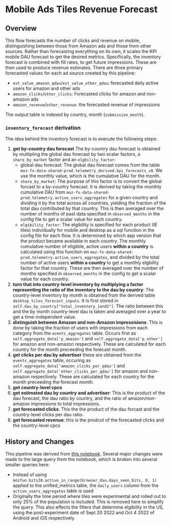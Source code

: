 # Mobile Ads Tiles Revenue Forecast

## Overview
This flow forecasts the number of clicks and revenue on mobile, distinguishing between those from Amazon ads and those from other sources. Rather than forecasting everything on its own, it scales the KPI mobile DAU forecast to get the desired metrics. Specifically, the inventory forecast is combined with fill rates, to get future impressions. These are then used to produce revenue estimates.  There are three primary forecasted values for each ad source created by this pipeline:

- `est_value_amazon_qdau`/`est_value_other_qdau`:  forecasted daily active users for amazon and other ads
- `amazon_clicks`/`other_clicks`: Forecasted clicks for amazon and non-amazon ads
- `amazon_revenue`/`other_revenue`: the forecasted revenue of impressions

The output table is indexed by country, month (`submission_month`).

### `inventory_forecast` derivation
The idea behind the inventory forecast is to execute the following steps:
1. **get by-country dau forecast** The by-country dau forecast is obtained by multipling the global dau forecast by two scalar factors, a `share_by_market` factor and an `elgbility_factor`:
   - global dau forecast: The global dau forecast comes from the table `moz-fx-data-shared-prod.telemetry_derived.kpi_forecasts_v0`.  We use the monthly value, which is the cumulative DAU for the month.
   - `share_by_market`:  The purpose of this factor is to convert the global forcast to a by-country forecast.  It is derived by taking the monthly cumulative DAU from `moz-fx-data-shared-prod.telemetry.active_users_aggregates` for a given country and dividing it by the total across all countries, yielding the fraction of the total dau contributed by that country.  This is then averaged over the number of months of past data specified in `observed_months` in the config file to get a scalar value for each country.
   -  `elgibility_factor`: The elgibility is specified for each product (IE tiles) individually for mobile and desktop as a sql function in the config file for each flow.  It is determined by which app version that the product became available in each country.  The monthly cumulative number of eligibile, active users **within a country** is calculated using this function on `moz-fx-data-shared-prod.telemetry.active_users_aggregates`, and divided by the total number of active users **within a country** to get a monthly elgbility factor for that country.  These are then averaged over the number of months specified in `observed_months` in the config to get a scalar value for each country.
2. **turn that into country-level inventory by multiplying a factor representing the ratio of the inventory to the dau by country**: The country-level inventory by month is obtained from the derived table `desktop_tiles_forecast_inputs`.  It is first stored in `self.dau_by_country["total_inventory_1and2"]`.  The ratio between this and the by month country-level dau is taken and averaged over a year to get a time-independent value.
3. **distinguish between Amazon and non-Amazon impressisions**: This is done by taking the fraction of users with impressions from each category from the `events_aggregates` table.  Occurs first as `self.aggregate_data['p_amazon']` and `self.aggregate_data['p_other']` for amazon and non-amazon respectively.  These are calculated for each country for the month preceeding the forecast month.
4. **get clicks per dau by advertiser** these are obtained from the `events_aggregates` table, occuring as `self.aggregate_data['amazon_clicks_per_qdau']` and `self.aggregate_data['other_clicks_per_qdau']` for amazon and non-amazon respectively.  These are calculated for each country for the month preceeding the forecast month.
5. **get country-level cpcs**
6. **get estimated dau by country and advertiser**: This is the product of the dau forecast, the dau ratio by country, and the ratio of amazon/non-amazon impressions to total impressions. 
7. **get forecasted clicks**: This the the product of the dau forcast and the country-level clicks per dau ratio.
8. **get forecasted revenue**: this is the prodcut of the forecasted clicks and the country-level cpcs

## History and Changes
This pipeline was derived from [this notebook](https://colab.research.google.com/drive/1qOsjCY8G6mM91FU3ZiOfsSZJRi5CpLOj).  Several major changes were made to the large query from the notebook, which is broken into several smaller queries here:
- Instead of using `mozfun.bits28.active_in_range(browser_dau.days_seen_bits, 0, 1)` applied to the unified_metrics table, the `daily_users` column from the `active_users_aggregates` table is used
- Originally the time period where tiles were experimental and rolled out to only 25% of the population is included.  This is removed here to simplify the query.  This also effects the filters that determine elgibility in the US, using the post-experiment date of Sept 20 2022 and Oct 4 2022 of Android and iOS respectively.